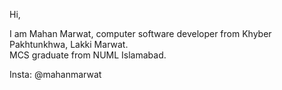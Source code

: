 Hi,

I am Mahan Marwat, computer software developer from Khyber Pakhtunkhwa, Lakki Marwat.  
MCS graduate from NUML Islamabad.

Insta: @mahanmarwat

<!---
mahanmarwat/mahanmarwat is a ✨ special ✨ repository because its `README.md` (this file) appears on your GitHub profile.
You can click the Preview link to take a look at your changes.
--->
